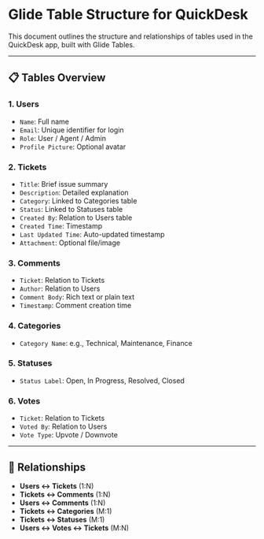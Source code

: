 # Glide Table Structure for QuickDesk

This document outlines the structure and relationships of tables used in the QuickDesk app, built with Glide Tables.

---

## 📋 Tables Overview

### 1. Users
- `Name`: Full name
- `Email`: Unique identifier for login
- `Role`: User / Agent / Admin
- `Profile Picture`: Optional avatar

### 2. Tickets
- `Title`: Brief issue summary
- `Description`: Detailed explanation
- `Category`: Linked to Categories table
- `Status`: Linked to Statuses table
- `Created By`: Relation to Users table
- `Created Time`: Timestamp
- `Last Updated Time`: Auto-updated timestamp
- `Attachment`: Optional file/image

### 3. Comments
- `Ticket`: Relation to Tickets
- `Author`: Relation to Users
- `Comment Body`: Rich text or plain text
- `Timestamp`: Comment creation time

### 4. Categories
- `Category Name`: e.g., Technical, Maintenance, Finance

### 5. Statuses
- `Status Label`: Open, In Progress, Resolved, Closed

### 6. Votes
- `Ticket`: Relation to Tickets
- `Voted By`: Relation to Users
- `Vote Type`: Upvote / Downvote

---

## 🔁 Relationships

- **Users ↔ Tickets** (1:N)
- **Tickets ↔ Comments** (1:N)
- **Users ↔ Comments** (1:N)
- **Tickets ↔ Categories** (M:1)
- **Tickets ↔ Statuses** (M:1)
- **Users ↔ Votes ↔ Tickets** (M:N)

